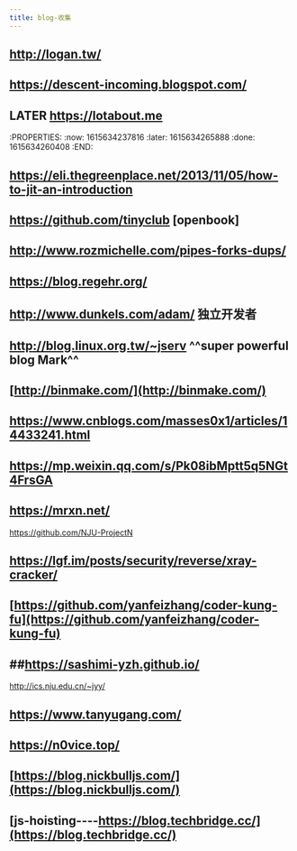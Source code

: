 ```yaml
---
title: blog-收集
---
```


## http://logan.tw/
## https://descent-incoming.blogspot.com/
## LATER https://lotabout.me
:PROPERTIES:
:now: 1615634237816
:later: 1615634265888
:done: 1615634260408
:END:
## https://eli.thegreenplace.net/2013/11/05/how-to-jit-an-introduction
## https://github.com/tinyclub [openbook]
## http://www.rozmichelle.com/pipes-forks-dups/
## https://blog.regehr.org/
## http://www.dunkels.com/adam/ 独立开发者
## http://blog.linux.org.tw/~jserv     ^^super powerful blog Mark^^
## [http://binmake.com/](http://binmake.com/)
## https://www.cnblogs.com/masses0x1/articles/14433241.html
## https://mp.weixin.qq.com/s/Pk08ibMptt5q5NGt4FrsGA
## https://mrxn.net/
https://github.com/NJU-ProjectN
## https://lgf.im/posts/security/reverse/xray-cracker/
## [https://github.com/yanfeizhang/coder-kung-fu](https://github.com/yanfeizhang/coder-kung-fu)
## ##https://sashimi-yzh.github.io/
http://ics.nju.edu.cn/~jyy/
## https://www.tanyugang.com/
## https://n0vice.top/
## [https://blog.nickbulljs.com/](https://blog.nickbulljs.com/)
## [js-hoisting----https://blog.techbridge.cc/](https://blog.techbridge.cc/)
